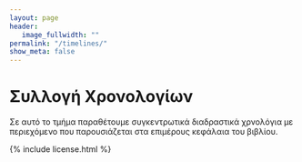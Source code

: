 ```yaml
---
layout: page
header:
   image_fullwidth: ""
permalink: "/timelines/"
show_meta: false
---
```


# Συλλογή Χρονολογίων

Σε αυτό το τμήμα παραθέτουμε συγκεντρωτικά διαδραστικά χρνολόγια με περιεχόμενο που παρουσιάζεται στα επιμέρους κεφάλαια του βιβλίου.




{% include license.html %}
